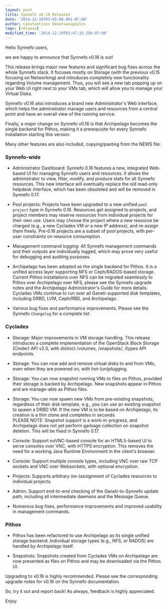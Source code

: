 ```yaml
---
layout: post
title: Synnefo v0.16 Released
date: '2014-12-19T03:45:00.001-07:00'
author: Constantinos Venetsanopoulos
tags: [release]
modified_time: '2014-12-19T03:47:33.256-07:00'
---
```


Hello Synnefo users,

we are happy to announce that Synnefo v0.16 is out!

This release brings major new features and significant bug fixes across the whole Synnefo stack. It focuses mostly on Storage (with the previous v0.15 focusing on Networking) and introduces completely new functionality regarding Volume management. <!--break-->Thus, you will see a new tab popping up on your Web UI right next to your VMs tab, which will allow you to manage your Virtual Disks.

Synnefo v0.16 also introduces a brand new Administrator's Web Interface, which helps the administrator manage users and resources from a central point and have an overall view of the running service.

Finally, a major change on Synnefo v0.16 is that Archipelago becomes the single backend for Pithos, making it a prerequisite for every Synnefo installation starting this version.

Many other features are also included, copying/pasting from the NEWS file:

### Synnefo-wide

* Administrator Dashboard: Synnefo 0.16 features a new, integrated Web-based UI for managing Synnefo users and resources. It allows the administrator to  view, filter, modify, and produce stats for all Synnefo resources. This new interface will eventually replace the old read-only helpdesk interface, which  has been obsoleted and will be removed in Synnefo 0.17.

* Pool projects: Projects have been upgraded to a new unified `pool project` type in Synnefo 0.16. Resources get assigned to projects, and project members  may reserve resources from individual projects for their own use. Users may  choose the project where a new resource be charged (e.g., a new Cyclades VM or  a new IP address), and re-assign them freely. Pre-0.16 projects are a subset  of pool projects, with per-user constraints on resource consumption. 

* Management command logging: All Synnefo management commands and their outputs are individually logged, which may prove very useful for debugging and  auditing purposes.

* Archipelago has been adopted as the single backend for Pithos. It is a  unified access layer supporting NFS or Ceph/RADOS-based storage. Current Pithos installations  over NFS can be migrated seamlessly to Pithos over  Archipelago over NFS, please see the Synnefo upgrade notes and the  Archipelago Administrator's Guide for more details. Cyclades VMs continue to run over all Ganeti-supported disk templates, including DRBD, LVM, Ceph/RBD, and Archipelago.

* Various bug fixes and performance improvements. Please see the Synnefo  `Changelog` for a complete list.

### Cyclades

* Storage: Major improvements in VM storage handling.  This release introduces a complete implementation of the OpenStack Block Storage  (Cinder) API v2.0, with distinct /volumes, /snapshots/, /types API endpoints.

* Storage: You can now add and remove virtual disks to and from VMs, even when they are powered on, with hot-(un)plugging.

* Storage: You can now snapshot running VMs to files on Pithos, provided  their storage is backed by Archipelago. New snapshots appear in Pithos and
are manage-able as Pithos files.

* Storage: You can now spawn new VMs from pre-existing snapshots, regardless  of their disk template, e.g., you can use an existing snapshot to spawn a
DRBD VM. If the new VM is to be based on Archipelago, its creation is a thin
clone and completes in seconds.  
PLEASE NOTE: Snapshot support is a work-in-progress, and Archipelago does not  yet perform garbage collection on snapshot deletion. This will be fixed in
Synnefo 0.17.

* Console: Support noVNC-based console for an HTML5-based UI to serve consoles over VNC, with HTTPS encryption. This removes the need for a working
Java Runtime  Environment in the client's browser.

* Console: Support multiple console types, including VNC over raw TCP sockets  and VNC over Websockets, with optional encryption.

* Projects: Supports arbitrary (re-)assignment of Cyclades resources to  individual projects.

* Admin: Support end-to-end checking of the Ganeti-to-Synnefo update path, including all intermediate daemons and the Message Queue.
* Numerous bug fixes, performance improvements and improved usability in management commands.

### Pithos


* Pithos has been refactored to use Archipelago as its single unified storage backend. Individual storage types (e.g., NFS, or RADOS) are handled by
Archipelago itself.

* Snapshots: Snapshots created from Cyclades VMs on Archipelago are now  presented as files on Pithos and may be downloaded via the Pithos UI.

Upgrading to v0.16 is highly recommended. Please see the corresponding
upgrade notes for v0.16 on the Synnefo documentation.

So, try it out and report back! As always, feedback is highly appreciated.

Enjoy.
